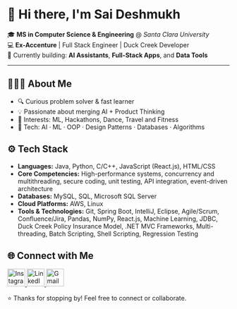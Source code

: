 # 👋 Hi there, I'm **Sai Deshmukh**  

🎓 **MS in Computer Science & Engineering** @ *Santa Clara University*  
💻 **Ex-Accenture** | Full Stack Engineer | Duck Creek Developer  
🚀 Currently building: **AI Assistants**, **Full-Stack Apps**, and **Data Tools**

---

## 👨🏻‍💻 About Me  

- 🔍 Curious problem solver & fast learner  
- 💡 Passionate about merging AI + Product Thinking  
- 🧠 Interests: ML, Hackathons, Dance, Travel and Fitness  
- 🧰 Tech: AI · ML · OOP · Design Patterns · Databases · Algorithms  


## ⚙️ Tech Stack

- **Languages:** Java, Python, C/C++, JavaScript (React.js), HTML/CSS  
- **Core Competencies:** High-performance systems, concurrency and multithreading, secure coding, unit testing, API integration, event-driven architecture  
- **Databases:** MySQL, SQL, Microsoft SQL Server  
- **Cloud Platforms:** AWS, Linux  
- **Tools & Technologies:** Git, Spring Boot, IntelliJ, Eclipse, Agile/Scrum, Confluence/Jira, Pandas, NumPy, React.js, Machine Learning, JDBC, Duck Creek Policy Insurance Model, .NET MVC Frameworks, Multi-threading, Batch Scripting, Shell Scripting, Regression Testing  

## 🌐 Connect with Me
<p align="left">
  <a href="https://www.instagram.com/saeedeshmukhh" target="_blank">
    <img src="https://img.icons8.com/fluency/48/instagram-new.png" width="40" alt="Instagram"/>
  </a>
  <a href="https://www.linkedin.com/in/saideshmukh16/" target="_blank">
    <img src="https://img.icons8.com/color/48/linkedin.png" width="40" alt="LinkedIn"/>
  </a>
  <a href="mailto:saideshmukhh@gmail.com" target="_blank">
    <img src="https://img.icons8.com/color/48/gmail-new.png" width="40" alt="Gmail"/>
  </a>
</p>

⭐️ Thanks for stopping by! Feel free to connect or collaborate.
